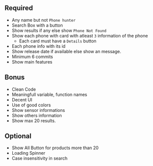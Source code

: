 ## Required
- Any name but not `Phone hunter`
- Search Box with a button
- Show results if any else show `Phone Not Found`
- Show each phone with card with atleast `3` information of the phone
    - Each card must have a `Details` button
- Each phone info with its id
- Show release date if available else show an message. 
- Minimum 6 commits
- Show main features

## Bonus
- Clean Code
- Meaningfull variable, function names
- Decent UI
- Use of good colors
- Show sensor informations
- Show others information
- Show max 20 results.


## Optional
- Show All Button for products more than 20
- Loading Spinner
- Case insensitivity in search
